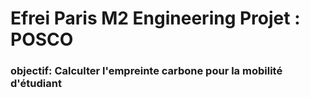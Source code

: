 # Efrei Paris M2 Engineering Projet : POSCO

### objectif: Calculter l'empreinte carbone pour la mobilité d'étudiant 